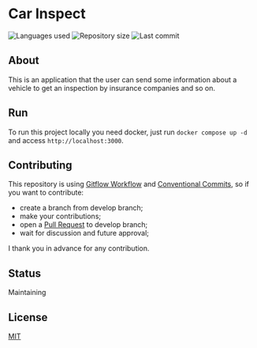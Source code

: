 # Car Inspect

![Languages used](https://img.shields.io/github/languages/count/isadfrn/carinspect?style=flat-square)
![Repository size](https://img.shields.io/github/repo-size/isadfrn/carinspect?style=flat-square)
![Last commit](https://img.shields.io/github/last-commit/isadfrn/carinspect?style=flat-square)

## About

This is an application that the user can send some information about a vehicle to get an inspection by insurance companies and so on.

## Run

To run this project locally you need docker, just run `docker compose up -d` and access `http://localhost:3000`.

## Contributing

This repository is using [Gitflow Workflow](https://www.atlassian.com/git/tutorials/comparing-workflows/gitflow-workflow) and [Conventional Commits](https://www.conventionalcommits.org/en/v1.0.0/), so if you want to contribute:

- create a branch from develop branch;
- make your contributions;
- open a [Pull Request](https://docs.github.com/en/pull-requests/collaborating-with-pull-requests/proposing-changes-to-your-work-with-pull-requests/creating-a-pull-request) to develop branch;
- wait for discussion and future approval;

I thank you in advance for any contribution.

## Status

Maintaining

## License

[MIT](./LICENSE)

